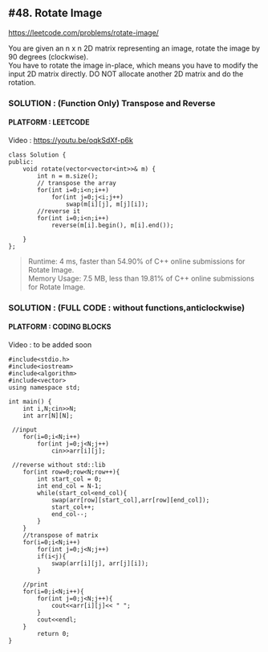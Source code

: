 ## #48. Rotate Image
https://leetcode.com/problems/rotate-image/

You are given an n x n 2D matrix representing an image, rotate the image by 90 degrees (clockwise).<br>
You have to rotate the image in-place, which means you have to modify the input 2D matrix directly. DO NOT allocate another 2D matrix and do the rotation.

 ### SOLUTION : (Function Only) Transpose and Reverse 
 #### PLATFORM : LEETCODE
Video : https://youtu.be/oqkSdXf-p6k

``` 
class Solution {
public:
    void rotate(vector<vector<int>>& m) {
        int n = m.size();
        // transpose the array
        for(int i=0;i<n;i++)
            for(int j=0;j<i;j++)
                swap(m[i][j], m[j][i]);
        //reverse it   
        for(int i=0;i<n;i++)
            reverse(m[i].begin(), m[i].end());
        
    }
};

```
> Runtime: 4 ms, faster than 54.90% of C++ online submissions for Rotate Image. <br>
> Memory Usage: 7.5 MB, less than 19.81% of C++ online submissions for Rotate Image.

### SOLUTION : (FULL CODE : without functions,anticlockwise)
#### PLATFORM : CODING BLOCKS 
Video : to be added soon

```
#include<stdio.h>
#include<iostream> 
#include<algorithm> 
#include<vector>
using namespace std; 

int main() {
	int i,N;cin>>N;
	int arr[N][N];
 
 //input
	for(i=0;i<N;i++)
		for(int j=0;j<N;j++)
			cin>>arr[i][j];
   
 //reverse without std::lib 
	for(int row=0;row<N;row++){
		int start_col = 0;
		int end_col = N-1;
		while(start_col<end_col){
			swap(arr[row][start_col],arr[row][end_col]);
			start_col++;
			end_col--;
		}
	}
	//transpose of matrix
	for(i=0;i<N;i++)
        for(int j=0;j<N;j++)
		if(i<j){
            swap(arr[i][j], arr[j][i]);
		}
  
	//print
	for(i=0;i<N;i++){  
		for(int j=0;j<N;j++){
			cout<<arr[i][j]<< " ";	
		}
		cout<<endl;	
	}		
		return 0;
}
```
